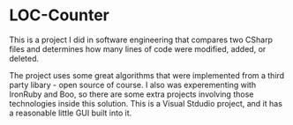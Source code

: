 LOC-Counter
===========

This is a project I did in software engineering that compares two CSharp files and determines how many lines of code were modified, added, or deleted.

The project uses some great algorithms that were implemented from a third party libary - open source of course. I also was experementing with IronRuby and Boo, so there are some extra projects involving those technologies inside this solution.
This is a Visual Stdudio project, and it has a reasonable little GUI built into it.
